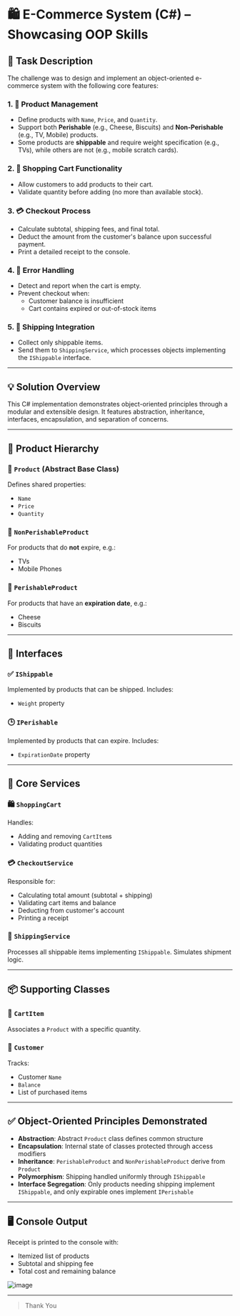 # 🛍️ E-Commerce System (C#) – Showcasing OOP Skills

## 📌 Task Description

The challenge was to design and implement an object-oriented e-commerce system with the following core features:

### 1. 🧱 Product Management
- Define products with `Name`, `Price`, and `Quantity`.
- Support both **Perishable** (e.g., Cheese, Biscuits) and **Non-Perishable** (e.g., TV, Mobile) products.
- Some products are **shippable** and require weight specification (e.g., TVs), while others are not (e.g., mobile scratch cards).

### 2. 🛒 Shopping Cart Functionality
- Allow customers to add products to their cart.
- Validate quantity before adding (no more than available stock).

### 3. 💳 Checkout Process
- Calculate subtotal, shipping fees, and final total.
- Deduct the amount from the customer's balance upon successful payment.
- Print a detailed receipt to the console.

### 4. 🛑 Error Handling
- Detect and report when the cart is empty.
- Prevent checkout when:
  - Customer balance is insufficient
  - Cart contains expired or out-of-stock items

### 5. 🚚 Shipping Integration
- Collect only shippable items.
- Send them to `ShippingService`, which processes objects implementing the `IShippable` interface.

---

## 💡 Solution Overview

This C# implementation demonstrates object-oriented principles through a modular and extensible design. It features abstraction, inheritance, interfaces, encapsulation, and separation of concerns.

---

## 🧱 Product Hierarchy

### 🔹 `Product` (Abstract Base Class)
Defines shared properties:
- `Name`
- `Price`
- `Quantity`

### 🔹 `NonPerishableProduct`
For products that do **not** expire, e.g.:
- TVs
- Mobile Phones

### 🔹 `PerishableProduct`
For products that have an **expiration date**, e.g.:
- Cheese
- Biscuits

---

## 🔌 Interfaces

### ✅ `IShippable`
Implemented by products that can be shipped. Includes:
- `Weight` property

### 🕒 `IPerishable`
Implemented by products that can expire. Includes:
- `ExpirationDate` property

---

## 🛒 Core Services

### 🛍️ `ShoppingCart`
Handles:
- Adding and removing `CartItem`s
- Validating product quantities

### 💳 `CheckoutService`
Responsible for:
- Calculating total amount (subtotal + shipping)
- Validating cart items and balance
- Deducting from customer's account
- Printing a receipt

### 🚚 `ShippingService`
Processes all shippable items implementing `IShippable`. Simulates shipment logic.

---

## 📦 Supporting Classes

### 📄 `CartItem`
Associates a `Product` with a specific quantity.

### 👤 `Customer`
Tracks:
- Customer `Name`
- `Balance`
- List of purchased items

---

## ✅ Object-Oriented Principles Demonstrated

- **Abstraction**: Abstract `Product` class defines common structure
- **Encapsulation**: Internal state of classes protected through access modifiers
- **Inheritance**: `PerishableProduct` and `NonPerishableProduct` derive from `Product`
- **Polymorphism**: Shipping handled uniformly through `IShippable`
- **Interface Segregation**: Only products needing shipping implement `IShippable`, and only expirable ones implement `IPerishable`

---

## 🖥️ Console Output

Receipt is printed to the console with:
- Itemized list of products
- Subtotal and shipping fee
- Total cost and remaining balance

![image](https://github.com/user-attachments/assets/b752fdef-8cfa-443d-854e-7ca9bb4ca0f6)

---

> Thank You

